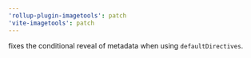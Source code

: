 ```yaml
---
'rollup-plugin-imagetools': patch
'vite-imagetools': patch
---
```


fixes the conditional reveal of metadata when using `defaultDirectives`.
